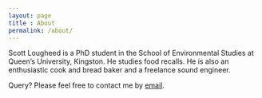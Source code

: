 ```yaml
---
layout: page
title : About
permalink: /about/
---
```

Scott Lougheed is a PhD student in the School of Environmental Studies at Queen’s University, Kingston. He studies food recalls. He is also an enthusiastic cook and bread baker and a freelance sound engineer.

Query? Please feel free to contact me by <a href="mailto:info@scottlougheed.com">email</a>.

